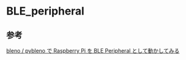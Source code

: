 # BLE_peripheral

## 参考

[bleno / pybleno で Raspberry Pi を BLE Peripheral として動かしてみる](https://qiita.com/comachi/items/c494e0d6c6d1775a3748)
